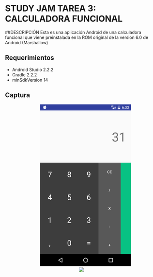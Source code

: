 STUDY JAM TAREA 3: CALCULADORA FUNCIONAL
========================

##DESCRIPCIÓN
Esta es una aplicación Android de una calculadora funcional que viene preinstalada en la ROM
original de la version 6.0 de Android (Marshallow)

Requerimientos
------------

  * Android Studio 2.2.2
  * Gradle 2.2.2
  * minSdkVersion 14

Captura
---------

<div align="center">
    <center>
        <img src="/img/Captura.png" width="300">
    </center>
    <center>
            <img src="/img/animacion.gif" width="300">
        </center>
</div>
<br><br>
